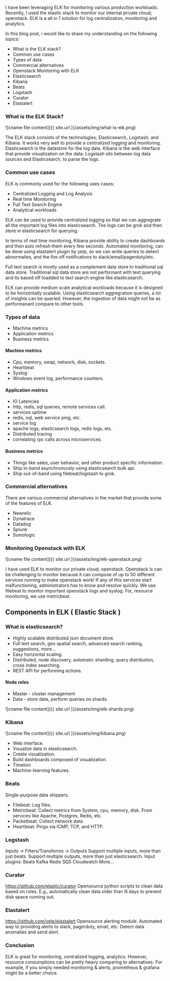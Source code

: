 I have been leveraging ELK for monitoring various production workloads. 
Recently, I used the elastic stack to monitor our internal private cloud; openstack.
ELK is a all in 1 solution for log centralization, monitoring and analytics.

In this blog post, i would like to share my understanding on the following topics:
- What is the ELK stack?
- Common use cases
- Types of data
- Commercial alternatives
- Openstack Monitoring with ELK
- Elasticsearch
- Kibana
- Beats
- Logstash
- Curator
- Elastalert

### What is the ELK Stack?

![cname file content]({{ site.url }}/assets/img/what-is-elk.png) 

The ELK stack consists of the technologies; Elasticsearch, Logstash, and Kibana. 
It works very well to provide a centralized logging and monitoring.
Elasticsearch is the datastore for the log data.
Kibana is the web interface that provide visualization on the data.
Logstash sits between log data sources and Elasticsearch, to parse the logs.

### Common use cases
ELK is commonly used for the following uses cases:

- Centralized Logging and Log Analysis
- Real time Monitoring
- Full Text Search Engine
- Analytical workloads

ELK can be used to provide centralized logging so that we can aggregrate all the important log files into elasticsearch. The logs can be grok and then store in elasticsearch for querying.

In terms of real time monitoring, Kibana provide ability to create dashboards and then auto refresh them every few seconds. Automated monitoring, can be done using elastalert plugin by yelp, so we can write queries to detect abnormalies, and the fire off notifications to slack/email/pagerduty/etc.

Full text search is mostly used as a complement data store to traditional sql data store. Traditional sql data store are not performant with text querying and its based off loadded to text search engine like elasticsearch.

ELK can provide medium scale analytical workloads because it is designed to be horizontally scalable. Using elasticsearch aggregration queries, a lot of insights can be queried. However, the ingestion of data might not be as performanant compare to other tools.

### Types of data
- Machine metrics
- Application metrics
- Business metrics

#### Machine metrics
- Cpu, memory, swap, network, disk, sockets.
- Heartbeat
- Syslog
- Windows event log, performance counters.

#### Application metrics
- IO Latencies
- http, redis, sql queries, remote services call.
- services uptime
- redis, sql, web service ping, etc.
- service log
- apache logs, elasticsearch logs, redis logs, etc.
- Distributed tracing
- correlating rpc calls across microservices.

#### Business metrics
- Things like sales, user behavior,  and other product specific information.
- Ship in-band asynchronously using elasticsearch bulk api.
- Ship out-of-band using filebeat/logstash to grok.

### Commercial alternatives
There are various commercial alternatives in the market that provide some of the features of ELK.

- Newrelic
- Dynatrace 
- Datadog
- Splunk
- Sumologic

### Monitoring Openstack with ELK

![cname file content]({{ site.url }}/assets/img/elk-openstack.png) 

I have used ELK to monitor our private cloud; openstack. Openstack is can be challenging to monitor because it can compose of up to 50 different services running to make openstack work! If any of this services start malfunctioning, administrators has to know and resolve quickly. We use filebeat to monitor important openstack logs and syslog. For, resource monitoring, we use metricbeat.

## Components in ELK ( Elastic Stack )

### What is elasticsearch?
- Highly scalable distributed json document store.
- Full text search, geo spatial search, advanced search ranking, suggestions, more…
- Easy horizontal scaling.
- Distributed, node discovery, automatic sharding, query distribution, cross index searching.
- REST API for performing actions.

#### Node roles
- Master - cluster management
- Data - store data, perform queries on shards.

![cname file content]({{ site.url }}/assets/img/elk-shards.png) 

### Kibana

![cname file content]({{ site.url }}/assets/img/kibana.png) 

- Web interface.
- Visualize data in elasticsearch.
- Create visualization.
- Build dashboards composed of visualization.
- Timelion
- Machine-learning features.

### Beats
Single-purpose data shippers.

- Filebeat: Log files.
- Metricbeat: Collect metrics from System, cpu, memory, disk. From services like Apache, Postgres, Redis, etc.
- Packetbeat: Collect network data.
- Heartbeat: Pings via ICMP, TCP, and HTTP.

### Logstash
Inputs -> Filters/Transforms -> Outputs
Support multiple inputs, more than just beats.
Support multiple outputs, more than just elasticsearch.
Input plugins:
Beats
Kafka
Redis
SQS
Cloudwatch
More...

### Curator
https://github.com/elastic/curator
Opensource python scripts to clean data based on rules.
E.g., automatically clean data older than N days to prevent disk space running out.

### Elastalert
https://github.com/yelp/elastalert
Opensource alerting module.
Automated way to providing alerts to slack, pagerduty, email, etc.
Detect data anomalies and send alert.

### Conclusion
ELK is great for monitoring, centralized logging, analytics. However, resource consumptions can be pretty heavy comparing to alternatives. For example, if you simply needed monitoring & alerts, prometheus & grafana might be a better choice.